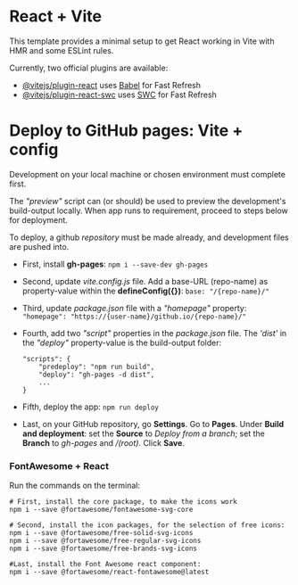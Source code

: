 # React + Vite

This template provides a minimal setup to get React working in Vite with HMR and some ESLint rules.

Currently, two official plugins are available:

- [@vitejs/plugin-react](https://github.com/vitejs/vite-plugin-react/blob/main/packages/plugin-react/README.md) uses [Babel](https://babeljs.io/) for Fast Refresh
- [@vitejs/plugin-react-swc](https://github.com/vitejs/vite-plugin-react-swc) uses [SWC](https://swc.rs/) for Fast Refresh


# Deploy to GitHub pages: Vite + config
Development on your local machine or chosen environment must complete first.

The *"preview"* script can (or should) be used to preview the development's build-output locally.  When app runs to requirement, proceed to steps below for deployment.

To deploy, a github *repository* must be made already, and development files are pushed into.

- First, install **gh-pages**:
	```npm i --save-dev gh-pages```

- Second, update *vite.config.js* file.  Add a base-URL (repo-name) as property-value within the **defineConfig({})**:
	```base: "/{repo-name}/"```

- Third, update *package.json* file with a *"homepage"* property:
	```"homepage": "https://{user-name}/github.io/{repo-name}/"```

- Fourth, add two *"script"* properties in the *package.json* file. The *'dist'* in the *"deploy"* property-value is the build-output folder:
	```
	"scripts": {
		"predeploy": "npm run build",
		"deploy": "gh-pages -d dist",
		...
	}
	```

- Fifth, deploy the app:
	```npm run deploy```

- Last, on your GitHub repository, go **Settings**. Go to **Pages**.  Under **Build and deployment**: set the **Source** to *Deploy from a branch*; set the **Branch** to *gh-pages* and */(root)*. Click **Save**.

### FontAwesome + React
Run the commands on the terminal:

	# First, install the core package, to make the icons work
	npm i --save @fortawesome/fontawesome-svg-core

	# Second, install the icon packages, for the selection of free icons:
	npm i --save @fortawesome/free-solid-svg-icons
	npm i --save @fortawesome/free-regular-svg-icons
	npm i --save @fortawesome/free-brands-svg-icons

	#Last, install the Font Awesome react component:
	npm i --save @fortawesome/react-fontawesome@latest